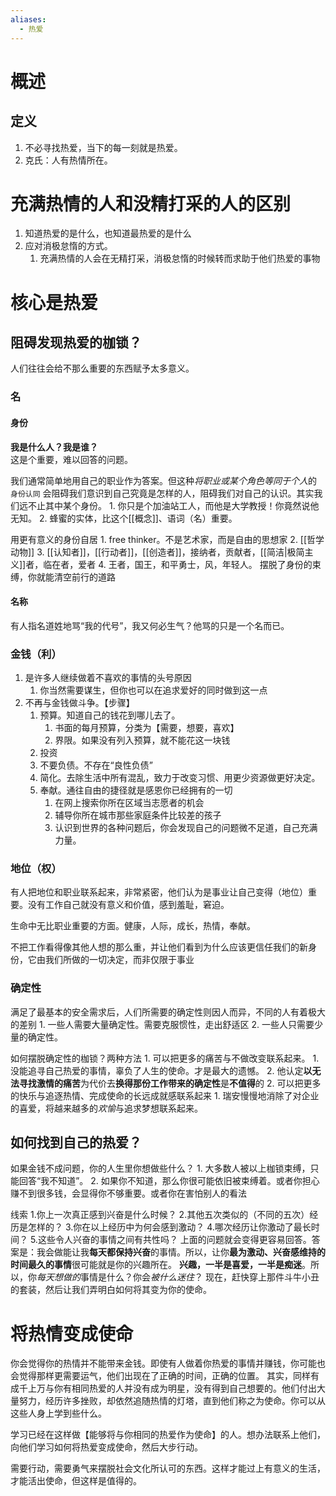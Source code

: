```yaml
---
aliases:
  - 热爱
---
```

# 概述
## 定义
1. 不必寻找热爱，当下的每一刻就是热爱。
2. 克氏：人有热情所在。
# 充满热情的人和没精打采的人的区别
1. 知道热爱的是什么，也知道最热爱的是什么
2. 应对消极怠惰的方式。
	1. 充满热情的人会在无精打采，消极怠惰的时候转而求助于他们热爱的事物
# 核心是热爱
## 阻碍发现热爱的枷锁？
人们往往会给不那么重要的东西赋予太多意义。
### 名
#### 身份
**我是什么人？我是谁？**  
这是个重要，难以回答的问题。

我们通常简单地用自己的职业作为答案。但这种*将职业或某个角色等同于个人*的 `身份认同` 会阻碍我们意识到自己究竟是怎样的人，阻碍我们对自己的认识。其实我们远不止其中某个身份。
	1. 你只是个加油站工人，而他是大学教授！你竟然说他无知。
	2. 蜂蜜的实体，比这个[[概念]]、语词（名）重要。

用更有意义的身份自居
	1. free thinker。不是艺术家，而是自由的思想家
	2. [[哲学动物]] 
	3. [[认知者]]，[[行动者]]，[[创造者]]，接纳者，贡献者，[[简洁|极简主义]]者，临在者，爱者
	4. 王者，国王，和平勇士，风，年轻人。
摆脱了身份的束缚，你就能清空前行的道路
#### 名称
有人指名道姓地骂“我的代号”，我又何必生气？他骂的只是一个名而已。
### 金钱（利）
1. 是许多人继续做着不喜欢的事情的头号原因
	1. 你当然需要谋生，但你也可以在追求爱好的同时做到这一点
2. 不再与金钱做斗争。【步骤】
	1. 预算。知道自己的钱花到哪儿去了。
		1. 书面的每月预算，分类为【需要，想要，喜欢】
		2. 界限。如果没有列入预算，就不能花这一块钱
	2. 投资
	3. 不要负债。不存在“良性负债”
	4. 简化。去除生活中所有混乱，致力于改变习惯、用更少资源做更好决定。
	5. 奉献。通往自由的捷径就是感恩你已经拥有的一切
		1. 在网上搜索你所在区域当志愿者的机会
		2. 辅导你所在城市那些家庭条件比较差的孩子
		3. 认识到世界的各种问题后，你会发现自己的问题微不足道，自己充满力量。
### 地位（权）
有人把地位和职业联系起来，非常紧密，他们认为是事业让自己变得（地位）重要。没有工作自己就没有意义和价值，感到羞耻，窘迫。

生命中无比职业重要的方面。健康，人际，成长，热情，奉献。

不把工作看得像其他人想的那么重，并让他们看到为什么应该更信任我们的新身份，它由我们所做的一切决定，而非仅限于事业
### 确定性
满足了最基本的安全需求后，人们所需要的确定性则因人而异，不同的人有着极大的差别
	1. 一些人需要大量确定性。需要克服惯性，走出舒适区
	2. 一些人只需要少量的确定性。

如何摆脱确定性的枷锁？两种方法
	1. 可以把更多的痛苦与不做改变联系起来。
		1. 没能追寻自己热爱的事情，辜负了人生的使命。才是最大的遗憾。
		2. 他认定**以无法寻找激情的痛苦**为代价去**换得那份工作带来的确定性**是**不值得**的
	2. 可以把更多的快乐与追逐热情、完成使命的长远成就感联系起来
		1. 瑞安慢慢地消除了对企业的喜爱，将越来越多的*欢愉*与追求梦想联系起来。
## 如何找到自己的热爱？
如果金钱不成问题，你的人生里你想做些什么？
	1. 大多数人被以上枷锁束缚，只能回答“我不知道”。
	2. 如果你不知道，那么你很可能依旧被束缚着。或者你担心赚不到很多钱，会显得你不够重要。或者你在害怕别人的看法

线索
	1.你上一次真正感到兴奋是什么时候？
	2.其他五次类似的（不同的五次）经历是怎样的？
	3.你在以上经历中为何会感到激动？
	4.哪次经历让你激动了最长时间？
	5.这些令人兴奋的事情之间有共性吗？
上面的问题就会变得更容易回答。答案是：我会做能让我**每天都保持兴奋**的事情。所以，让你**最为激动、兴奋感维持的时间最久的事情**很可能就是你的兴趣所在。
**兴趣，一半是喜爱，一半是痴迷**。所以，你*每天想做的*事情是什么？你会*被什么迷住*？
现在，赶快穿上那件斗牛小丑的套装，然后让我们弄明白如何将其变为你的使命。
# 将热情变成使命
你会觉得你的热情并不能带来金钱。即使有人做着你热爱的事情并赚钱，你可能也会觉得那样更需要运气，他们出现在了正确的时间，正确的位置。
其实，同样有成千上万与你有相同热爱的人并没有成为明星，没有得到自己想要的。他们付出大量努力，经历许多挫败，却依然追随热情的灯塔，直到他们称之为使命。你可以从这些人身上学到些什么。

学习已经在这样做【能够将与你相同的热爱作为使命】的人。想办法联系上他们，向他们学习如何将热爱变成使命，然后大步行动。

需要行动，需要勇气来摆脱社会文化所认可的东西。这样才能过上有意义的生活，才能活出使命，但这样是值得的。
